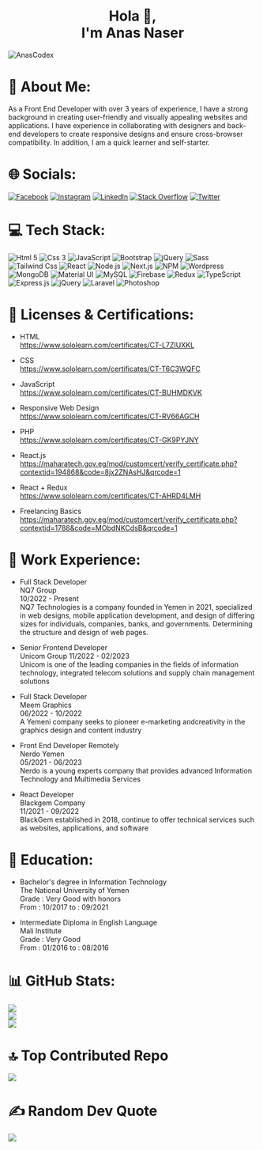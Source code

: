 <h1 align="center">Hola 👋,<br/> I'm Anas Naser</h1>

<p align="left"> <img src="https://komarev.com/ghpvc/?username=AnasCodex&label=Profile%20views&color=0e75b6&style=flat" alt="AnasCodex" />

<!-- [![](https://visitcount.itsvg.in/api?id=AnasCodex&icon=4&color=0)](https://visitcount.itsvg.in) -->
</p>

# 💫 About Me:

As a Front End Developer with over 3 years of experience, I have a strong background in creating user-friendly
and visually appealing websites and applications. I have experience in collaborating with
designers and back-end developers to create responsive designs and ensure cross-browser
compatibility. In addition, I am a quick learner and self-starter.

# 🌐 Socials:

[![Facebook](https://img.shields.io/badge/Facebook-%231877F2.svg?logo=Facebook&logoColor=white)](https://facebook.com/anascodex)
[![Instagram](https://img.shields.io/badge/Instagram-%23E4405F.svg?logo=Instagram&logoColor=white)](https://instagram.com/anascodex)
[![LinkedIn](https://img.shields.io/badge/LinkedIn-%230077B5.svg?logo=linkedin&logoColor=white)](https://linkedin.com/in/anascodex)
[![Stack Overflow](https://img.shields.io/badge/-Stackoverflow-FE7A16?logo=stack-overflow&logoColor=white)](https://stackoverflow.com/users/anascodex)
[![Twitter](https://img.shields.io/badge/Twitter-%231DA1F2.svg?logo=Twitter&logoColor=white)](https://twitter.com/anascodex)

# 💻 Tech Stack:

![Html 5](https://img.shields.io/badge/HTML5-%23e34c26.svg?logo=Html5&logoColor=white)
![Css 3](https://img.shields.io/badge/Css3-%231572B6.svg?logo=Css3&logoColor=white)
![JavaScript](https://img.shields.io/badge/JavaScript-%23F7DF1E.svg?logo=JavaScript&logoColor=black)
![Bootstrap](https://img.shields.io/badge/Bootstrap5-%237952B3.svg?logo=Bootstrap&logoColor=white)
![jQuery](https://img.shields.io/badge/jQuery-%230769AD.svg?logo=jQuery&logoColor=white)
![Sass](https://img.shields.io/badge/Sass-%23CC6699.svg?logo=Sass&logoColor=white)
![Tailwind Css](https://img.shields.io/badge/TailwindCss-%2306b6d4.svg?logo=TailwindCss&logoColor=white)
![React](https://img.shields.io/badge/React.js-%231877F2.svg?logo=React&logoColor=white)
![Node.js](https://img.shields.io/badge/Node.js-%23339933.svg?logo=Node.js&logoColor=white)
![Next.js](https://img.shields.io/badge/Next.js-%23000.svg?logo=Next.js&logoColor=white)
![NPM](https://img.shields.io/badge/NPM-%23CC3534.svg?logo=NPM&logoColor=white)
![Wordpress](https://img.shields.io/badge/Wordpress-%2321759b.svg?logo=Wordpress&logoColor=white)
![MongoDB](https://img.shields.io/badge/MongoDB-%234DB33D.svg?logo=MongoDB&logoColor=white)
![Material UI](https://img.shields.io/badge/Material%20UI-%230081CB.svg?logo=Material-UI&logoColor=white)
![MySQL](https://img.shields.io/badge/MySQL-%234479A1.svg?logo=MySQL&logoColor=white)
![Firebase](https://img.shields.io/badge/Firebase-%23FFCA28.svg?logo=Firebase&logoColor=black)
![Redux](https://img.shields.io/badge/Redux-%23764ABC.svg?logo=Redux&logoColor=white)
![TypeScript](https://img.shields.io/badge/TypeScript-%23007ACC.svg?logo=TypeScript&logoColor=white)
![Express.js](https://img.shields.io/badge/Express.js-%23404d59.svg?logo=Express&logoColor=white)
![jQuery](https://img.shields.io/badge/jQuery-%230769AD.svg?logo=jQuery&logoColor=white)
![Laravel](https://img.shields.io/badge/Laravel-%23FF2D20.svg?logo=Laravel&logoColor=white)
![Photoshop](https://img.shields.io/badge/Photoshop-%231572B6.svg?logo=Adobe%20Photoshop&logoColor=white)

# 📜 Licenses & Certifications:

- HTML <br/>
  https://www.sololearn.com/certificates/CT-L7ZIUXKL

- CSS <br/>
  https://www.sololearn.com/certificates/CT-T6C3WQFC

- JavaScript <br/>
  https://www.sololearn.com/certificates/CT-BUHMDKVK

- Responsive Web Design <br/>
  https://www.sololearn.com/certificates/CT-RV66AGCH

- PHP <br/>
  https://www.sololearn.com/certificates/CT-GK9PYJNY

- React.js <br/>
  https://maharatech.gov.eg/mod/customcert/verify_certificate.php?contextid=194868&code=8jx2ZNAsHJ&qrcode=1

- React + Redux <br/>
  https://www.sololearn.com/certificates/CT-AHRD4LMH

- Freelancing Basics <br/>
  https://maharatech.gov.eg/mod/customcert/verify_certificate.php?contextid=1788&code=MObdNKCdsB&qrcode=1

# 💼 Work Experience:

- Full Stack Developer <br/>
  NQ7 Group <br/>
  10/2022 - Present <br/>
  NQ7 Technologies is a company founded in Yemen in 2021, specialized in
  web designs, mobile application development, and design of differing
  sizes for individuals, companies, banks, and governments.
  Determining the structure and design of web pages.<br/>

- Senior Frontend Developer <br/>
  Unicom Group
  11/2022 - 02/2023 <br/>
  Unicom is one of the leading companies in the fields of information
  technology, integrated telecom solutions and supply chain management
  solutions

- Full Stack Developer <br/>
  Meem Graphics <br/>
  06/2022 - 10/2022 <br/>
  A Yemeni company seeks to pioneer e-marketing andcreativity in the
  graphics design and content industry

- Front End Developer Remotely <br/>
  Nerdo Yemen<br/>
  05/2021 - 06/2023<br/>
  Nerdo is a young experts company that provides advanced Information
  Technology and Multimedia Services

- React Developer<br/>
  Blackgem Company<br/>
  11/2021 - 09/2022<br/>
  BlackGem established in 2018, continue to offer technical services such
  as websites, applications, and software

# 🏫 Education:

- Bachelor's degree in Information Technology<br/>
  The National University of Yemen <br/>
  Grade : Very Good with honors <br/>
  From : 10/2017 to : 09/2021

- Intermediate Diploma in English Language<br/>
  Mali Institute<br/>
  Grade : Very Good <br/>
  From : 01/2016 to : 08/2016

# 📊 GitHub Stats:

![](https://github-readme-stats.vercel.app/api?username=AnasCodex&theme=blue-green&hide_border=true&include_all_commits=false&count_private=true)<br/>
![](https://github-readme-streak-stats.herokuapp.com/?user=AnasCodex&theme=blue-green&hide_border=true)<br/>
![](https://github-readme-stats.vercel.app/api/top-langs/?username=AnasCodex&theme=blue-green&hide_border=true&include_all_commits=false&count_private=true&layout=compact)

# 🔝 Top Contributed Repo

![](https://github-contributor-stats.vercel.app/api?username=AnasCodex&limit=5&theme=tokyonight&combine_all_yearly_contributions=true)

# ✍️ Random Dev Quote

![](https://quotes-github-readme.vercel.app/api?type=horizontal&theme=merko)
